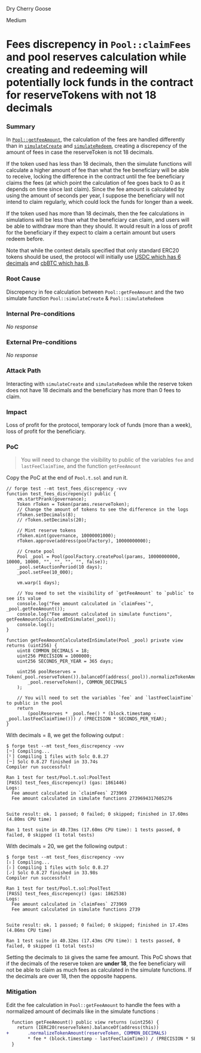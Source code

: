 Dry Cherry Goose

Medium

# Fees discrepency in `Pool::claimFees` and pool reserves calculation while creating and redeeming will potentially lock funds in the contract for reserveTokens with not 18 decimals

### Summary

In [`Pool::getFeeAmount`](https://github.com/sherlock-audit/2024-12-plaza-finance/blob/main/plaza-evm/src/Pool.sol#L719), the calculation of the fees are handled differently than in [`simulateCreate`](https://github.com/sherlock-audit/2024-12-plaza-finance/blob/main/plaza-evm/src/Pool.sol#L269-L273) and [`simulateRedeem`](https://github.com/sherlock-audit/2024-12-plaza-finance/blob/main/plaza-evm/src/Pool.sol#L429-L433), creating a discrepency of the amount of fees in case the reserveToken is not 18 decimals.

If the token used has less than 18 decimals, then the simulate functions will calculate a higher amount of fee than what the fee beneficiary will be able to receive, locking the difference in the contract until the fee beneficiary claims the fees (at which point the calculation of fee goes back to 0 as it depends on time since last claim). Since the fee amount is calculated by using the amount of seconds per year, I suppose the beneficiary will not intend to claim regularly, which could lock the funds for longer than a week.

If the token used has more than 18 decimals, then the fee calculations in simulations will be less than what the beneficiary can claim, and users will be able to withdraw more than they should. It would result in a loss of profit for the beneficiary if they expect to claim a certain amount but users redeem before.

Note that while the contest details specified that only standard ERC20 tokens should be used, the protocol will initially use [USDC which has 6 decimals](https://basescan.org/token/0x833589fcd6edb6e08f4c7c32d4f71b54bda02913#readProxyContract#F11) and [cbBTC which has 8](https://basescan.org/token/0xcbb7c0000ab88b473b1f5afd9ef808440eed33bf#readProxyContract#F11).

### Root Cause

Discrepency in fee calculation between `Pool::getFeeAmount` and the two simulate function `Pool::simulateCreate` & `Pool::simulateRedeem`

### Internal Pre-conditions

_No response_

### External Pre-conditions

_No response_

### Attack Path

Interacting with `simulateCreate` and `simulateRedeem` while the reserve token does not have 18 decimals and the beneficiary has more than 0 fees to claim.

### Impact

Loss of profit for the protocol, temporary lock of funds (more than a week), loss of profit for the beneficiary.

### PoC

> You will need to change the visibility to public of the variables `fee` and `lastFeeClaimTime`, and the function `getFeeAmount`

Copy the PoC at the end of `Pool.t.sol` and run it.

```solidity
// forge test --mt test_fees_discrepency -vvv
function test_fees_discrepency() public {
    vm.startPrank(governance);
    Token rToken = Token(params.reserveToken);
    // Change the amount of tokens to see the difference in the logs
    rToken.setDecimals(8);
    // rToken.setDecimals(20);

    // Mint reserve tokens
    rToken.mint(governance, 10000001000);
    rToken.approve(address(poolFactory), 10000000000);

    // Create pool
    Pool _pool = Pool(poolFactory.createPool(params, 10000000000, 10000, 10000, "", "", "", "", false));
    _pool.setAuctionPeriod(10 days);
    _pool.setFee(10_000);

    vm.warp(1 days);

    // You need to set the visibility of `getFeeAmount` to `public` to see its value
    console.log("Fee amount calculated in `claimFees`", _pool.getFeeAmount());
    console.log("Fee amount calculated in simulate functions", getFeeAmountCalculatedInSimulate(_pool));
    console.log();
}

function getFeeAmountCalculatedInSimulate(Pool _pool) private view returns (uint256) {
    uint8 COMMON_DECIMALS = 18;
    uint256 PRECISION = 1000000;
    uint256 SECONDS_PER_YEAR = 365 days;

    uint256 poolReserves = Token(_pool.reserveToken()).balanceOf(address(_pool)).normalizeTokenAmount(
        _pool.reserveToken(), COMMON_DECIMALS
    );

    // You will need to set the variables `fee` and `lastFeeClaimTime` to public in the pool
    return
        (poolReserves * _pool.fee() * (block.timestamp - _pool.lastFeeClaimTime())) / (PRECISION * SECONDS_PER_YEAR);
}
```

With decimals = 8, we get the following output :

```console
$ forge test --mt test_fees_discrepency -vvv
[⠒] Compiling...
[⠃] Compiling 1 files with Solc 0.8.27
[⠒] Solc 0.8.27 finished in 33.74s
Compiler run successful!

Ran 1 test for test/Pool.t.sol:PoolTest
[PASS] test_fees_discrepency() (gas: 1861446)
Logs:
  Fee amount calculated in `claimFees` 273969
  Fee amount calculated in simulate functions 2739694317605276
  

Suite result: ok. 1 passed; 0 failed; 0 skipped; finished in 17.60ms (4.80ms CPU time)

Ran 1 test suite in 40.73ms (17.60ms CPU time): 1 tests passed, 0 failed, 0 skipped (1 total tests)
```

With decimals = 20, we get the following output :

```console
$ forge test --mt test_fees_discrepency -vvv
[⠆] Compiling...
[⠆] Compiling 1 files with Solc 0.8.27
[⠔] Solc 0.8.27 finished in 33.98s
Compiler run successful!

Ran 1 test for test/Pool.t.sol:PoolTest
[PASS] test_fees_discrepency() (gas: 1862538)
Logs:
  Fee amount calculated in `claimFees` 273969
  Fee amount calculated in simulate functions 2739
  

Suite result: ok. 1 passed; 0 failed; 0 skipped; finished in 17.43ms (4.86ms CPU time)

Ran 1 test suite in 40.32ms (17.43ms CPU time): 1 tests passed, 0 failed, 0 skipped (1 total tests)
```

Setting the decimals to `18` gives the same fee amount. This PoC shows that if the decimals of the reserve token are **under 18**, the fee beneficiary will not be able to claim as much fees as calculated in the simulate functions. If the decimals are over 18, then the opposite happens.

### Mitigation

Edit the fee calculation in `Pool::getFeeAmount` to handle the fees with a normalized amount of decimals like in the simulate functions :

```diff
  function getFeeAmount() public view returns (uint256) {
    return (IERC20(reserveToken).balanceOf(address(this))
+       .normalizeTokenAmount(reserveToken, COMMON_DECIMALS) 
        * fee * (block.timestamp - lastFeeClaimTime)) / (PRECISION * SECONDS_PER_YEAR);
  }
```